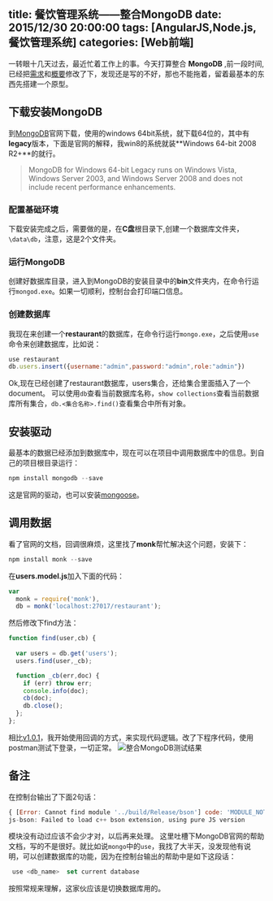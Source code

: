 title: 餐饮管理系统——整合MongoDB
date: 2015/12/30 20:00:00
tags: [AngularJS,Node.js,餐饮管理系统]
categories: [Web前端]
---
一转眼十几天过去，最近忙着工作上的事。今天打算整合 **MongoDB** ,前一段时间,已经把[需求][requirements]和[概要][general_design]修改了下，发现还是写的不好，那也不能拖着，留着最基本的东西先搭建一个原型。
## 下载安装MongoDB
到[MongoDB][MongoDB_download]官网下载，使用的windows 64bit系统，就下载64位的，其中有**legacy**版本，下面是官网的解释，我win8的系统就装**Windows 64-bit 2008 R2+**的就行。
>MongoDB for Windows 64-bit Legacy runs on Windows Vista, Windows Server 2003, and Windows Server 2008 and does not include recent performance enhancements.

<!--more-->
### 配置基础环境
下载安装完成之后，需要做的是，在**C盘**根目录下,创建一个数据库文件夹，`\data\db`，注意，这是2个文件夹。
### 运行MongoDB
创建好数据库目录，进入到MongoDB的安装目录中的**bin**文件夹内，在命令行运行`mongod.exe`。如果一切顺利，控制台会打印端口信息。
### 创建数据库
我现在来创建一个**restaurant**的数据库，在命令行运行`mongo.exe`，之后使用`use`命令来创建数据库，比如说：
```javascript
use restaurant
db.users.insert({username:"admin",password:"admin",role:"admin"})
```
Ok,现在已经创建了restaurant数据库，users集合，还给集合里面插入了一个document。
可以使用`db`查看当前数据库名称，`show collections`查看当前数据库所有集合，`db.<集合名称>.find()`查看集合中所有对象。
## 安装驱动
最基本的数据已经添加到数据库中，现在可以在项目中调用数据库中的信息。到自己的项目根目录运行：
```javascript
npm install mongodb --save
```
这是官网的驱动，也可以安装[mongoose][mongoose]。
## 调用数据
看了官网的文档，回调很麻烦，这里找了**monk**帮忙解决这个问题，安装下：
```javascript
npm install monk --save
```
在**users.model.js**加入下面的代码：
```javascript
var
  monk = require('monk'),
  db = monk('localhost:27017/restaurant');
```
然后修改下find方法：
```javascript
function find(user,cb) {
  
  var users = db.get('users');
  users.find(user,_cb);

  function _cb(err,doc) {
    if (err) throw err;
    console.info(doc);
    cb(doc);
    db.close();
  };
};
```
相比[v1.0.1][]，我开始使用回调的方式，来实现代码逻辑。改了下程序代码，使用postman测试下登录，一切正常。
![整合MongoDB测试结果](http://7xoed1.com1.z0.glb.clouddn.com/2015/RMS/article/Integration_mongodb_login_test.png "整合MongoDB测试结果")

## 备注
在控制台输出了下面2句话：
```javascript
{ [Error: Cannot find module '../build/Release/bson'] code: 'MODULE_NOT_FOUND' }
js-bson: Failed to load c++ bson extension, using pure JS version
```
模块没有动过应该不会少才对，以后再来处理。
这里吐槽下MongoDB官网的帮助文档，写的不是很好。就比如说`mongo`中的`use`，我找了大半天，没发现他有说明，可以创建数据库的功能，因为在控制台输出的帮助中是如下这段话：
```javascript
 use <db_name>  set current database
```
按照常规来理解，这家伙应该是切换数据库用的。

[requirements]:https://github.com/HelloYu/Restaurant-Management-System/wiki/%E9%9C%80%E6%B1%82%E5%88%86%E6%9E%90
[general_design]:https://github.com/HelloYu/Restaurant-Management-System/wiki/%E6%A6%82%E8%A6%81%E8%AE%BE%E8%AE%A1 
[MongoDB_download]:https://www.mongodb.org/downloads#production "mongoDB下载"
[mongoose]:https://www.npmjs.com/package/mongoose "mongoose"
[v1.0.1]:https://github.com/HelloYu/Restaurant-Management-System/releases/tag/v1.0.1 "餐饮管理系统v1.0.1"